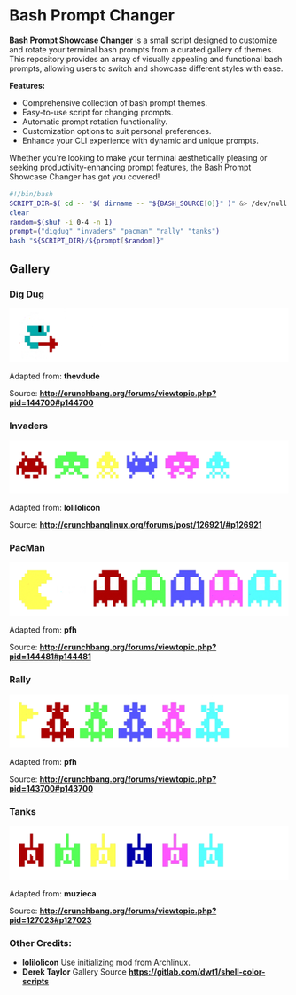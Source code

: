 # Bash Prompt Changer

**Bash Prompt Showcase Changer** is a small script designed to customize and rotate your terminal bash prompts from a curated gallery of themes. This repository provides an array of visually appealing and functional bash prompts, allowing users to switch and showcase different styles with ease.

**Features:**
- Comprehensive collection of bash prompt themes.
- Easy-to-use script for changing prompts.
- Automatic prompt rotation functionality.
- Customization options to suit personal preferences.
- Enhance your CLI experience with dynamic and unique prompts.

Whether you're looking to make your terminal aesthetically pleasing or seeking productivity-enhancing prompt features, the Bash Prompt Showcase Changer has got you covered!

```bash
#!/bin/bash
SCRIPT_DIR=$( cd -- "$( dirname -- "${BASH_SOURCE[0]}" )" &> /dev/null && pwd )
clear
random=$(shuf -i 0-4 -n 1)
prompt=("digdug" "invaders" "pacman" "rally" "tanks")
bash "${SCRIPT_DIR}/${prompt[$random]}"
```

## Gallery

### Dig Dug

![Dig Dug](/images/digdug.png)

Adapted from: **thevdude**

Source: **http://crunchbang.org/forums/viewtopic.php?pid=144700#p144700**

### Invaders

![Invaders](/images/invaders.png)

Adapted from: **lolilolicon**

Source: **http://crunchbanglinux.org/forums/post/126921/#p126921**

### PacMan

![PacMan](/images/pacman.png)

Adapted from: **pfh**

Source: **http://crunchbang.org/forums/viewtopic.php?pid=144481#p144481**

### Rally

![Rally](/images/rally.png)

Adapted from: **pfh**

Source: **http://crunchbang.org/forums/viewtopic.php?pid=143700#p143700**

### Tanks

![Tanks](/images/tanks.png)

Adapted from: **muzieca**

Source: **http://crunchbang.org/forums/viewtopic.php?pid=127023#p127023**


### Other Credits:

- **lolilolicon** Use initializing mod from Archlinux. 
- **Derek Taylor** Gallery Source **https://gitlab.com/dwt1/shell-color-scripts**
